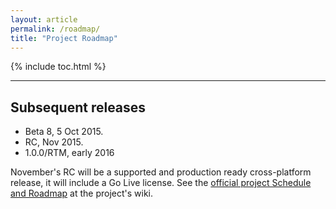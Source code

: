 ```yaml
---
layout: article
permalink: /roadmap/
title: "Project Roadmap"
---
```


{% include toc.html %}

---

## Subsequent releases

- Beta 8, 5 Oct 2015.
- RC, Nov 2015.
- 1.0.0/RTM, early 2016

November's RC will be a supported and production ready cross-platform release,
it will include a Go Live license. See the [official project Schedule and
Roadmap](https://github.com/aspnet/Home/wiki/Roadmap) at the project's wiki.
